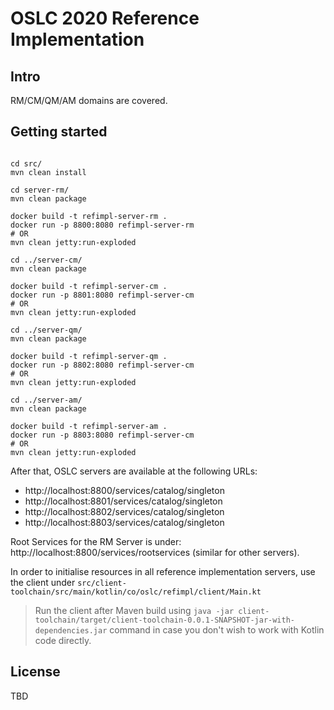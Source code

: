 # OSLC 2020 Reference Implementation

## Intro

RM/CM/QM/AM domains are covered.

## Getting started

```

cd src/
mvn clean install

cd server-rm/
mvn clean package

docker build -t refimpl-server-rm .
docker run -p 8800:8080 refimpl-server-rm
# OR
mvn clean jetty:run-exploded

cd ../server-cm/
mvn clean package

docker build -t refimpl-server-cm .
docker run -p 8801:8080 refimpl-server-cm
# OR
mvn clean jetty:run-exploded

cd ../server-qm/
mvn clean package

docker build -t refimpl-server-qm .
docker run -p 8802:8080 refimpl-server-cm
# OR
mvn clean jetty:run-exploded

cd ../server-am/
mvn clean package

docker build -t refimpl-server-am .
docker run -p 8803:8080 refimpl-server-cm
# OR
mvn clean jetty:run-exploded
```

After that, OSLC servers are available at the following URLs:

- http://localhost:8800/services/catalog/singleton
- http://localhost:8801/services/catalog/singleton
- http://localhost:8802/services/catalog/singleton
- http://localhost:8803/services/catalog/singleton

Root Services for the RM Server is under: http://localhost:8800/services/rootservices (similar for other servers).

In order to initialise resources in all reference implementation servers, use the client under `src/client-toolchain/src/main/kotlin/co/oslc/refimpl/client/Main.kt`

> Run the client after Maven build using `java -jar client-toolchain/target/client-toolchain-0.0.1-SNAPSHOT-jar-with-dependencies.jar` command in case you don't wish to work with Kotlin code directly.

## License

TBD